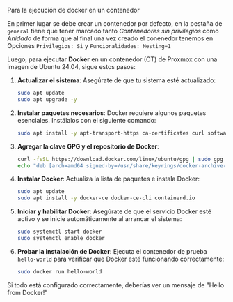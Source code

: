 Para la ejecución de docker en un contenedor

En primer lugar se debe crear un contenedor por defecto, en la pestaña de `general` tiene que tener marcado tanto *Contenedores sin privilegios* como *Anidado* de forma que al final una vez creado el conenedor tenemos en Opciones `Privilegios: Si` y `Funcionalidades: Nesting=1`

Luego, para ejecutar **Docker** en un contenedor (CT) de Proxmox con una imagen de Ubuntu 24.04, sigue estos pasos:

1. **Actualizar el sistema**:
   Asegúrate de que tu sistema esté actualizado:
   ```bash
   sudo apt update
   sudo apt upgrade -y
   ```

2. **Instalar paquetes necesarios**:
   Docker requiere algunos paquetes esenciales. Instálalos con el siguiente comando:
   ```bash
   sudo apt install -y apt-transport-https ca-certificates curl software-properties-common
   ```

3. **Agregar la clave GPG y el repositorio de Docker**:
   ```bash
   curl -fsSL https://download.docker.com/linux/ubuntu/gpg | sudo gpg --dearmor -o /usr/share/keyrings/docker-archive-keyring.gpg
   echo "deb [arch=amd64 signed-by=/usr/share/keyrings/docker-archive-keyring.gpg] https://download.docker.com/linux/ubuntu $(lsb_release -cs) stable" | sudo tee /etc/apt/sources.list.d/docker.list > /dev/null
   ```

4. **Instalar Docker**:
   Actualiza la lista de paquetes e instala Docker:
   ```bash
   sudo apt update
   sudo apt install -y docker-ce docker-ce-cli containerd.io
   ```

5. **Iniciar y habilitar Docker**:
   Asegúrate de que el servicio Docker esté activo y se inicie automáticamente al arrancar el sistema:
   ```bash
   sudo systemctl start docker
   sudo systemctl enable docker
   ```

6. **Probar la instalación de Docker**:
   Ejecuta el contenedor de prueba `hello-world` para verificar que Docker esté funcionando correctamente:
   ```bash
   sudo docker run hello-world
   ```

Si todo está configurado correctamente, deberías ver un mensaje de "Hello from Docker!"